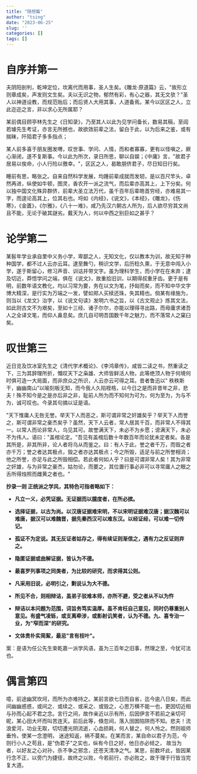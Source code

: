 ```yaml
---
title: "随想篇"
author: "tsing"
date: "2023-06-25"
slug: ''
categories: []
tags: []
---
```


# 自序并第一

夫阴阳剖判，乾坤定位，坎离代而用事，圣人生矣。《雕龙·原道篇》云，"故形立则章成矣，声发则文生矣。夫以无识之物，郁然有彩，有心之器，其无文欤？"圣人以神道设教，而规范贻后；而后贤人大用其事，人道备焉。某今以区区之人，立此迩迩之言，非以求心无所属耶？

某前偶目顾亭林先生之《日知录》，乃至其人以此为见学问备长，数易其稿，至阎若璩先生考证，亦言无所撼也，故欲效前辈之法，留白于此，以为后来之鉴，或有揣昧，阡陌君子多多指点；

某人前多喜于朋友圈发喟，叹世事、学问、人情，而和者寡寡，更有以怪嗔之，厥心渐闭，遂不复斯事。今以此为所次，录日所思，聊以自娱；《中庸》言，"故君子居易以俟命，小人行险以徼幸。"，区区之人，曷敢朋侪君子，尽日知日行矣。

睡前有思，略张之。自来自然科学发展，均踵前辈成就而发轫，是以百尺竿头，卓然再进，纵使如牛顿，图灵，香农开一派之流气，而后辈亦高其上，上下分矣。何以独中国文化殊异群侪，前辈大圣立法万代，虽千百年后辈皓首穷经，亦难易其一字，而遑论高其上，位其右也。埒如《内经》，《说文》，《本经》，《雕龙》，《伤寒》，《金匱》，《尔雅》，《八十一难》，咸乃先汉六朝古人所为，后人欲尽穷其文尚且不能，无论于破其謎劣。戴天为人，何以中西之别巨如之甚乎？

# 论学第二

某髫年学业承自里中义务小学，卑鄙之人，无知文化，仅以教本为训，故无知于种种国学，都不过人云亦云耳。逮至舞勺，稍识文学，后历稔久熏，于无意中闯入小学，遂于斯留心，修习声音、训诂并带文字。虽为理科学生，而小学在在未弃；逮及切近，莽悟学问之端，俱在《说文》，故重拾旧训，以期得叔重牙齿。更于是有明，前数年语文教化，均以习常为要，务在以文为笔，抒匈而矣，而不知中华文字博大精深，是行实为万端之一发，譬如郑人买椟还珠，失其精也。倘某有缘施为，则当以《龙文》治字，以《说文句读》发明六书之旨，以《古文观止》炼其文法，如此则古文不为艰矣，至如十三经、诸子尔尔，亦能以理得寻出路，而毋庸求诸吾人之全译文笔，而仰人鼻息矣。庶几自可明吾国数千年之魅力，而不落常人之窠臼矣。

# 叹世第三

近日览及饮冰室先生之《清代学术概论》、《李鸿章传》，咸皆二读之书，然重读之下，三为其辞理所折，慨叹天下之枭雄、大师皆鲜活人物，此等绝顶人物于何境何时俱可造一大局面，而非庶众之所识，人云亦云可得之耳。昔者鲁迅以" 秩秩斯干，幽幽南山"以喻刻板无知，而今我人久陷桎梏，以今日之是而非昔年之非，悲夫！殊不知今是之是亦后非之非，耻前人所为而不知何为可为，何为至为，为与不为，诚可叹也。今录其句摘以证是语。

"天下惟庸人无咎无誉。举天下人而恶之，斯可谓非常之奸雄矣乎？举天下人而誉之，斯可谓非常之豪杰矣乎？虽然，天下人云者，常人居其千百，而非常人不得其一。以常人而论非常人，乌见其可。故誉满天下，未必不为乡愿；谤满天下，未必不为伟人。语曰："盖棺论定。"吾见有盖棺后数十年数百年而论犹未定者矣。各是其所是，非其所非，论人者将乌从而鉴之。曰：有人于此，誉之者千万，而毁之者亦千万；誉之者达其极点，毁之者亦达其极点；今之所毁，适足与前之所誉相消；他之所誉，亦足与此之所毁相偿。若此者何如人乎？曰是可谓非常人矣！其为非常之奸雄，与为非常之豪杰，姑勿论，而要之，其位置行事必非可以寻常庸人之眼之舌所得烛照而雌黄之者也。"

**抄录一则 正统派之学风，其特色可指者略如下：**

-   **凡立一义，必凭证据。无证据而以臆度者，在所必摈。**

-   **选择证据，以古为尚。以汉唐证据难宋明，不以宋明证据难汉唐；据汉魏可以难唐，据汉可以难魏晋，据先秦西汉可以难东汉。以经证经，可以难一切传记。**

-   **孤证不为定说。其无反证者姑存之，得有续证则渐信之，遇有力之反证则弃之。**

-   **隐匿证据或曲解证据，皆认为不德。**

-   **最喜罗列事项之同类者，为比较的研究，而求得其公则。**

-   **凡采用旧说，必明引之，剿说认为大不德。**

-   **所见不合，则相辩诘，虽弟子驳难本师，亦所不避，受之者从不以为忤**

-   **辩诘以本问题为范围，词旨务笃实温厚。虽不肯枉自己意见，同时仍尊重别人意见。有盛气凌轹，或支离牵涉，或影射讥笑者，认为不德。九、喜专治一业，为"窄而深"的研究。**

-   **文体贵朴实简絜，最忌"言有枝叶"。**

案：是语为任公先生束乾嘉一派学风语，虽为三百年之旧事，然理之至，今犹可法也。

# 偶言第四

噫，前途幽冥坎坷，而所为亦难持之。某前言欲七日而自省，迄今逾八日矣，而此间幽幽惑惑，或间之、或续之、或采之、或毁之，心思万横不能一也，更因切近相与孙而心起不君之念。言行之间，故作亲近以示有所，后因伊言不若前之亲切可昵，某心田大坏而叫苦连天。前后此等，倏忽间，落入囹圄陷阱而不知。悲夫！流浪爱河，功业无取，切切遭光阴流逝，心血损耗，何人替之，何人怜之。然则祖师垂怜，使某一念澄明， 迷途知返，祸不蔓矣。在某而言，某自命以君子为范，今则行小人之苟且，是"伪君子"之实也，纵有今日之好，他日亦必倾之， 故当为者，以好友之心对孙，杀不争之邪念，还苍天清净之气。某思，前数坏此，皆因某行念不正，以旁门为捷径，故终之以败，今若前行，亦必败之，故于理于行皆当完复大道。

